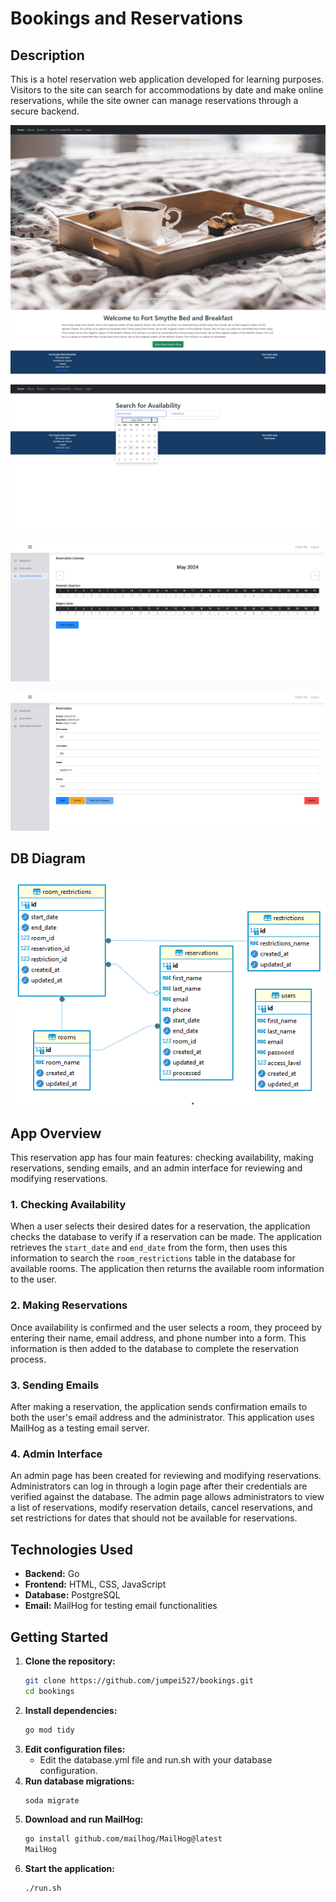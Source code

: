 # Bookings and Reservations
## Description
This is a hotel reservation web application developed for learning purposes. Visitors to the site can search for accommodations by date and make online reservations, while the site owner can manage reservations through a secure backend.

![Home](./static/images/home.png)

![Search-Availability](./static/images/search.png)

![Reservation-Calendar](./static/images/reservation-calendar.png)

![Reservation-Calendar](./static/images/modify-reservation.png)

## DB Diagram
![ER Diagram](./static/images/database.png)

## App Overview

This reservation app has four main features: checking availability, making reservations, sending emails, and an admin interface for reviewing and modifying reservations.

### 1. Checking Availability

When a user selects their desired dates for a reservation, the application checks the database to verify if a reservation can be made. The application retrieves the `start_date` and `end_date` from the form, then uses this information to search the `room_restrictions` table in the database for available rooms. The application then returns the available room information to the user.

### 2. Making Reservations

Once availability is confirmed and the user selects a room, they proceed by entering their name, email address, and phone number into a form. This information is then added to the database to complete the reservation process.

### 3. Sending Emails

After making a reservation, the application sends confirmation emails to both the user's email address and the administrator. This application uses MailHog as a testing email server.

### 4. Admin Interface

An admin page has been created for reviewing and modifying reservations. Administrators can log in through a login page after their credentials are verified against the database. The admin page allows administrators to view a list of reservations, modify reservation details, cancel reservations, and set restrictions for dates that should not be available for reservations.

## Technologies Used

- **Backend:** Go
- **Frontend:** HTML, CSS, JavaScript
- **Database:** PostgreSQL
- **Email:** MailHog for testing email functionalities

## Getting Started
1. **Clone the repository:**
   ```bash
   git clone https://github.com/jumpei527/bookings.git
   cd bookings
   ```
2. **Install dependencies:**
   ```bash
   go mod tidy
   ```
3. **Edit configuration files:**
   - Edit the database.yml file and run.sh with your database configuration.
4. **Run database migrations:**
   ```bash
   soda migrate
   ```
5. **Download and run MailHog:**
   ```bash
   go install github.com/mailhog/MailHog@latest
   MailHog
   ```
6. **Start the application:**
   ```bash
   ./run.sh
   ```
